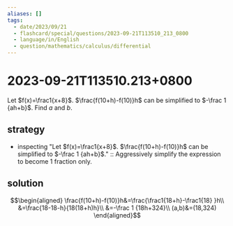 ```yaml
---
aliases: []
tags:
  - date/2023/09/21
  - flashcard/special/questions/2023-09-21T113510_213_0800
  - language/in/English
  - question/mathematics/calculus/differential
---
```


# 2023-09-21T113510.213+0800

Let $f(x)=\frac1{x+8}$. $\frac{f(10+h)-f(10)}h$ can be simplified to $-\frac 1 {ah+b}$. Find $a$ and $b$.

## strategy

- inspecting "Let $f(x)=\frac1{x+8}$. $\frac{f(10+h)-f(10)}h$ can be simplified to $-\frac 1 {ah+b}$." :: Aggressively simplify the expression to become 1 fraction only.

## solution

$$\begin{aligned}
\frac{f(10+h)-f(10)}h&=\frac{\frac1{18+h}-\frac1{18} }h\\
&=\frac{18-18-h}{18(18+h)h}\\
&=-\frac 1 {18h+324}\\
(a,b)&=(18,324)
\end{aligned}$$
